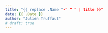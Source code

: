```yaml
---
title: "{{ replace .Name "-" " " | title }}"
date: {{ .Date }}
author: "Julien Truffaut"
# draft: true
---
```


